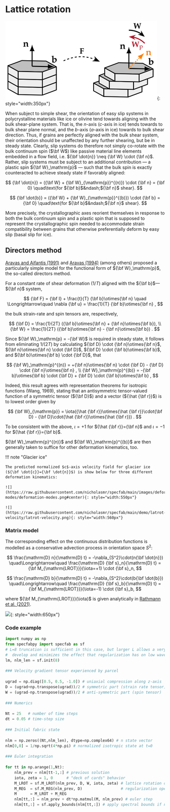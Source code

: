 # Lattice rotation

![](https://raw.githubusercontent.com/nicholasmr/specfab/main/images/tranisotropic/plastic-spin.png){: style="width:350px"}

When subject to simple shear, the orientation of easy slip systems in polycrystalline materials like ice or olivine tend towards aligning with the bulk shear-plane system. 
That is, the $n$-axis ($c$-axis in ice) tends towards to bulk shear plane normal, and the $b$-axis ($a$-axis in ice) towards to bulk shear direction.
Thus, if grains are perfectly aligned with the bulk shear system, their orientation should be unaffected by any further shearing, but be in steady state.
Clearly, slip systems do therefore not simply co-rotate with the bulk continuum spin ($\bf W$) like passive material line elements embedded in a flow field, i.e. 
${\bf \dot{n}} \neq {\bf W} \cdot {\bf n}$.
Rather, slip systems must be subject to an additional contribution &mdash; a plastic spin ${\bf W}_\mathrm{p}$ &mdash; such that the bulk spin is exactly counteracted to achieve steady state if favorably aligned:

$$
{\bf \dot{n}} = ({\bf W} + {\bf W}_{\mathrm{p}}^{(n)}) \cdot {\bf n} = {\bf 0} \quad\text{for ${\bf b}$&ndash;${\bf n}$ shear}.
$$

$$
{\bf \dot{b}} = ({\bf W} + {\bf W}_{\mathrm{p}}^{(b)}) \cdot {\bf b} = {\bf 0} \quad\text{for ${\bf b}$&ndash;${\bf n}$ shear}.
$$

More precisely, the crystallographic axes reorient themselves in response to both the bulk continuum spin and a plastic spin that is supposed to represent the crystallographic spin needed to accommodate strain compatibility between grains that otherwise preferentially deform by easy slip (basal slip for ice).

## Directors method

[Aravas and Aifantis (1991)](https://doi.org/10.1016/0749-6419(91)90028-W) and [Aravas (1994)](https://www.doi.org/10.1088/0965-0393/2/3A/005) (among others) proposed a particularly simple model for the functional form of ${\bf W}_\mathrm{p}$, the so-called directors method.

For a constant rate of shear deformation ($1/T$) aligned with the ${\bf b}$&mdash;${\bf n}$ system, 

$$
{\bf F} = {\bf I} + \frac{t}{T} {\bf b}\otimes{\bf n}
\quad \Longrightarrow\quad
\nabla {\bf u} = \frac{1}{T} {\bf b}\otimes{\bf n}
,
$$

the bulk strain-rate and spin tensors are, respectively,

$$
{\bf D} = \frac{1}{2T} ({\bf b}\otimes{\bf n} + {\bf n}\otimes{\bf b}),
\\
{\bf W} = \frac{1}{2T} ({\bf b}\otimes{\bf n} - {\bf n}\otimes{\bf b}) .
$$

Since ${\bf W}_\mathrm{p} = -{\bf W}$ is required in steady state, it follows from eliminating $1/(2T)$ by calculating 
${\bf D} \cdot {\bf n}\otimes{\bf n}$, 
${\bf n}\otimes{\bf n} \cdot {\bf D}$, 
${\bf D} \cdot {\bf b}\otimes{\bf b}$, and 
${\bf b}\otimes{\bf b} \cdot {\bf D}$, 
that

$$
{\bf W}_\mathrm{p}^{(n)} = +{\bf n}\otimes{\bf n} \cdot {\bf D} - {\bf D} \cdot {\bf n}\otimes{\bf n} ,
\\
{\bf W}_\mathrm{p}^{(b)} = -{\bf b}\otimes{\bf b} \cdot {\bf D} + {\bf D} \cdot {\bf b}\otimes{\bf b} ,
$$

Indeed, this result agrees with representation theorems for isotropic functions (Wang, 1969), stating that an antisymmetric tensor-valued function of a symmetric tensor (${\bf D}$) and a vector (${\hat {\bf r}}$) is to lowest order given by

$$
{\bf W}_{\mathrm{p}} = 
\iota({\hat {\bf r}}\otimes{\hat {\bf r}}\cdot{\bf D} - {\bf D}\cdot{\hat {\bf r}}\otimes{\hat {\bf r}})
.
$$

To be consistent with the above, $\iota = +1$ for ${\hat {\bf r}}={\bf n}$ and $\iota = -1$ for ${\hat {\bf r}}={\bf b}$.

${\bf W}_\mathrm{p}^{(n)}$ and ${\bf W}_\mathrm{p}^{(b)}$ are then generally taken to suffice for other deformation kinematics, too.

!!! note "Glacier ice"

    The predicted normalized $c$-axis velocity field for glacier ice (${\bf \dot{c}}={\bf \dot{n}}$) is show below for three different deformation kinematics:

    ![](https://raw.githubusercontent.com/nicholasmr/specfab/main/images/deformation-modes/deformation-modes.png#center){: style="width:550px"}

    ![](https://raw.githubusercontent.com/nicholasmr/specfab/main/demo/latrot-velocity/latrot-velocity.png){: style="width:560px"}

### Matrix model 

The corresponding effect on the continuous distribution functions is modelled as a conservative advection process in orientation space $S^2$:

$$ 
\frac{\mathrm{D} n}{\mathrm{D} t} = -\nabla_{S^2}\cdot(n{\bf \dot{n}}) 
\quad\Longrightarrow\quad
\frac{\mathrm{D} {\bf s}_n}{\mathrm{D} t} = {\bf M_{\mathrm{LROT}}}(\iota=+1) \cdot {\bf s}_n,
$$

$$ 
\frac{\mathrm{D} b}{\mathrm{D} t} = -\nabla_{S^2}\cdot(b{\bf \dot{b}}) 
\quad\Longrightarrow\quad
\frac{\mathrm{D} {\bf s}_b}{\mathrm{D} t} = {\bf M_{\mathrm{LROT}}}(\iota=-1) \cdot {\bf s}_b,
$$

where ${\bf M_{\mathrm{LROT}}}(\iota)$ is given analytically in [Rathmann et al. (2021)](https://doi.org/10.1017/jog.2020.117).

![](https://raw.githubusercontent.com/nicholasmr/specfab/main/demo/fabric-evolution/animation-LROT.gif){: style="width:650px"}


### Code example

```python
import numpy as np
from specfabpy import specfab as sf
# L=8 truncation is sufficient in this case, but larger L allows a very strong fabric to  
#  develop and minimizes the effect that regularization has on low wavenumber modes (l=2,4)
lm, nlm_len = sf.init(8) 

### Velocity gradient tensor experienced by parcel

ugrad = np.diag([0.5, 0.5, -1.0]) # uniaxial compression along z-axis
D = (ugrad+np.transpose(ugrad))/2 # symmetric part (strain rate tensor)
W = (ugrad-np.transpose(ugrad))/2 # anti-symmetric part (spin tensor)

### Numerics 

Nt = 25   # number of time steps
dt = 0.05 # time-step size

### Initial fabric state

nlm = np.zeros((Nt,nlm_len), dtype=np.complex64) # n state vector
nlm[0,0] = 1/np.sqrt(4*np.pi) # normalized isotropic state at t=0

### Euler integration

for tt in np.arange(1,Nt):
    nlm_prev = nlm[tt-1,:] # previous solution
    iota, zeta = 1, 0      # "deck of cards" behavior 
    M_LROT = sf.M_LROT(nlm_prev, D, W, iota, zeta) # lattice rotation operator
    M_REG  = sf.M_REG(nlm_prev, D)                 # regularization operator
    M      = M_LROT + M_REG
    nlm[tt,:] = nlm_prev + dt*np.matmul(M, nlm_prev) # euler step
    nlm[tt,:] = sf.apply_bounds(nlm[tt,:]) # apply spectral bounds if needed
```

